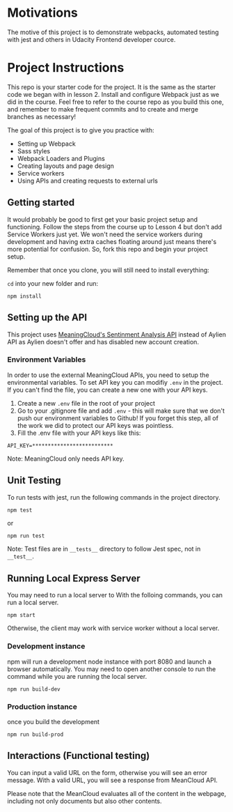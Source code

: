 # Motivations

The motive of this project is to demonstrate webpacks, automated testing with jest and others in Udacity Frontend developer cource.

# Project Instructions

This repo is your starter code for the project. It is the same as the starter code we began with in lesson 2. Install and configure Webpack just as we did in the course. Feel free to refer to the course repo as you build this one, and remember to make frequent commits and to create and merge branches as necessary!

The goal of this project is to give you practice with:
- Setting up Webpack
- Sass styles
- Webpack Loaders and Plugins
- Creating layouts and page design
- Service workers
- Using APIs and creating requests to external urls

## Getting started

It would probably be good to first get your basic project setup and functioning. Follow the steps from the course up to Lesson 4 but don't add Service Workers just yet. We won't need the service workers during development and having extra caches floating around just means there's more potential for confusion. So, fork this repo and begin your project setup.

Remember that once you clone, you will still need to install everything:

`cd` into your new folder and run:
```
npm install
```

## Setting up the API

This project uses [MeaningCloud's Sentinment Analysis API](https://www.meaningcloud.com/developer/sentiment-analysis) instead of Aylien API as Aylien doesn't offer and has disabled new account creation. 

### Environment Variables

In order to use the external MeaningCloud APIs, you need to setup the environmental variables. To set API key you can modifiy ```.env``` in the project. If you can't find the file, you can create a new one with your API keys. 

1. Create a new ```.env``` file in the root of your project
1. Go to your .gitignore file and add ```.env``` - this will make sure that we don't push our environment variables to Github! If you forget this step, all of the work we did to protect our API keys was pointless.
1. Fill the .env file with your API keys like this:
```
API_KEY=**************************
```

Note: MeaningCloud only needs API key.

## Unit Testing

To run tests with jest, run the following commands in the project directory.
```bash
npm test
```
or
```
npm run test
```

Note: Test files are in ```__tests__``` directory to follow Jest spec, not in ```__test__```.

## Running Local Express Server

You may need to run a local server to 
With the folloing commands, you can run a local server.
```
npm start
```

Otherwise, the client may work with service worker without a local server.


### Development instance
npm will run a development node instance with port 8080 and launch a browser automatically. You may need to open another console to run the command while you are running the local server.
```
npm run build-dev
```

### Production instance

once you build the development
```
npm run build-prod
```

###


## Interactions (Functional testing)

You can input a valid URL on the form, otherwise you will see an error message. With a valid URL, you will see a response from MeanCloud API.

Please note that the MeanCloud evaluates all of the content in the webpage, including not only documents but also other contents.
